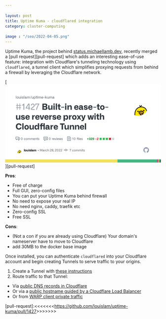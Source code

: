 ```yaml
---

layout: post
title: Uptime Kuma - cloudflared integration
category: cluster-computing

image : "/seo/2022-04-05.png"
---
```


Uptime Kuma, the project behind [status.michaellamb.dev](https://status.michaellamb.dev), recently merged a [pull request][pull-request] which adds an interesting ease-of-use feature: integration with Cloudflare's tunneling technology using `cloudflared`, a tunnel client which simplifies proxying requests from behind a firewall by leveraging the Cloudflare network.

[![pr 1427](/img/2022-04-05-pr-1427.png)][pull-request]

__Pros__:

- Free of charge
- Full GUI, zero-config files
- You can put your Uptime Kuma behind firewall
- No need to expose your real IP
- No need nginx, caddy, traefik etc
- Zero-config SSL
- Free SSL

__Cons__:

- (Not a con if you are already using Cloudflare) Your domain's nameserver have to move to Cloudflare
- add 30MB to the docker base image

Once installed, you can authenticate `cloudflared` into your Cloudflare account and begin creating Tunnels to serve traffic to your origins.

1. Create a Tunnel with [these instructions](https://developers.cloudflare.com/cloudflare-one/connections/connect-apps/create-tunnel)
2. Route traffic to that Tunnel:

- Via [public DNS records in Cloudflare](https://developers.cloudflare.com/cloudflare-one/connections/connect-apps/routing-to-tunnel/dns)
- Or via a [public hostname guided by a Cloudflare Load Balancer](https://developers.cloudflare.com/cloudflare-one/connections/connect-apps/routing-to-tunnel/lb)
- Or from [WARP client private traffic](https://developers.cloudflare.com/cloudflare-one/connections/connect-apps/configuration/private-networks)

[pull-request]:<<<<<<<<https://github.com/louislam/uptime-kuma/pull/1427>>>>>>>>
